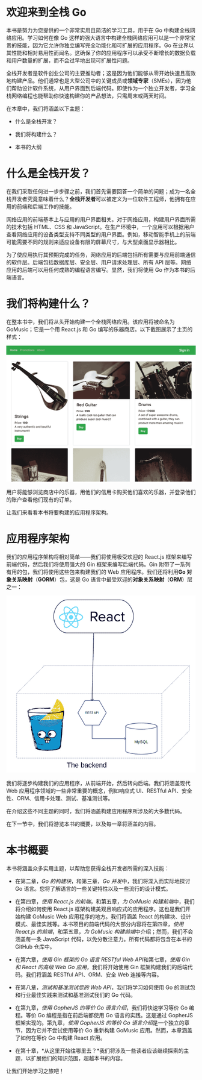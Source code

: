 # 欢迎来到全栈 Go

本书是努力为您提供的一个非常实用且简洁的学习工具，用于在 Go 中构建全栈网络应用。学习如何在像 Go 这样的强大语言中构建全栈网络应用可以是一个非常宝贵的技能，因为它允许你独立编写完全功能化和可扩展的应用程序。Go 在业界以其性能和相对易用性而闻名。这确保了你的应用程序可以承受不断增长的数据负载和用户数量的扩展，而不会过早地出现可扩展性问题。

全栈开发者是软件创业公司的主要推动者；这是因为他们能够从零开始快速且高效地构建产品。他们通常也是大型公司中的关键成员或**领域专家**（SMEs），因为他们帮助设计软件系统，从用户界面到后端代码。即使作为一个独立开发者，学习全栈网络编程也能帮助你快速构建你的产品想法，只需周末或两天时间。

在本章中，我们将涵盖以下主题：

+   什么是全栈开发？

+   我们将构建什么？

+   本书的大纲

# 什么是全栈开发？

在我们采取任何进一步步骤之前，我们首先需要回答一个简单的问题；成为一名全栈开发者究竟意味着什么？**全栈开发者**可以被定义为一位软件工程师，他拥有在应用的前端和后端工作的技能。

网络应用的前端基本上与应用的用户界面相关。对于网络应用，构建用户界面所需的技术包括 HTML、CSS 和 JavaScript。在生产环境中，一个应用可以根据用户查看网络应用的设备类型支持不同类型的用户界面。例如，移动智能手机上的前端可能需要不同的规则来适应设备有限的屏幕尺寸，与大型桌面显示器相比。

为了使应用执行其预期完成的任务，网络应用的后端包括所有需要与应用前端通信的软件层。后端包括数据库层、安全层、用户请求处理层、所有 API 层等。网络应用的后端可以用任何成熟的编程语言编写。显然，我们将使用 Go 作为本书的后端语言。

# 我们将构建什么？

在整本书中，我们将从头开始构建一个全栈网络应用。该应用将被命名为 GoMusic；它是一个用 React.js 和 Go 编写的乐器商店。以下截图展示了主页的样式：

![图片](img/9774aa49-5ffa-4865-9a32-f068dd7a5529.png)

用户将能够浏览商店中的乐器，用他们的信用卡购买他们喜欢的乐器，并登录他们的账户查看他们现有的订单。

让我们来看看本书将要构建的应用程序架构。

# 应用程序架构

我们的应用程序架构将相对简单——我们将使用极受欢迎的 React.js 框架来编写前端代码，然后我们将使用强大的 Gin 框架来编写后端代码。Gin 附带了一系列有用的包，我们将使用这些包来构建我们的 Web 应用程序。我们还将利用**Go 对象关系映射**（**GORM**）包，这是 Go 语言中最受欢迎的**对象关系映射**（**ORM**）层之一：

![图片](img/2ae44141-1450-4865-82be-1f0bb16c515c.png)

我们将逐步构建我们的应用程序，从前端开始，然后转向后端。我们将涵盖现代 Web 应用程序领域的一些非常重要的概念，例如响应式 UI、RESTful API、安全性、ORM、信用卡处理、测试、基准测试等。

在介绍这些不同主题的同时，我们将涵盖构建应用程序所涉及的大多数代码。

在下一节中，我们将游览本书的概要，以及每一章将涵盖的内容。

# 本书概要

本书将涵盖众多实用主题，以帮助您获得全栈开发者所需的深入技能：

+   在第二章，*Go 的构建块*，和第三章，*Go 并发*中，我们将深入而实际地探讨 Go 语言。您将了解语言的一些关键特性以及一些流行的设计模式。

+   在第四章，*使用 React.js 的前端*，和第五章，*为 GoMusic 构建前端*中，我们将介绍如何使用 React.js 框架构建美观且响应式的应用程序。这也是我们开始构建 GoMusic Web 应用程序的地方。我们将涵盖 React 的构建块、设计模式、最佳实践等。本书项目的前端代码的大部分内容将在第四章，*使用 React.js 的前端*，和第五章，*为 GoMusic 构建前端*中介绍；然而，我们不会涵盖每一条 JavaScript 代码，以免分散注意力。所有代码都将包含在本书的 GitHub 仓库中。

+   在第六章，*使用 Gin 框架的 Go 语言 RESTful Web API*和第七章，*使用 Gin 和 React 的高级 Web Go 应用*，我们将开始使用 Gin 框架构建我们的后端代码。我们将涵盖 RESTful API、ORM、安全 Web 连接等内容。

+   在第八章，*测试和基准测试您的 Web API*，我们将学习如何使用 Go 的测试包和行业最佳实践来测试和基准测试我们的 Go 代码。

+   在第九章，*使用 GopherJS 的等价 Go 语言介绍*，我们将快速学习等价 Go 编程。等价 Go 编程是指在前后端都使用 Go 语言的实践。这是通过 GopherJS 框架实现的。第九章，*使用 GopherJS 的等价 Go 语言介绍*是一个独立的章节，因为它并不尝试使用等价 Go 重新构建 GoMusic 应用。然而，本章涵盖了如何在等价 Go 中构建 React 应用。

+   在第十章，*从这里开始往哪里去？*我们将涉及一些读者应该继续探索的主题，以扩展他们的知识范围，超越本书的内容。

让我们开始学习之旅吧！
